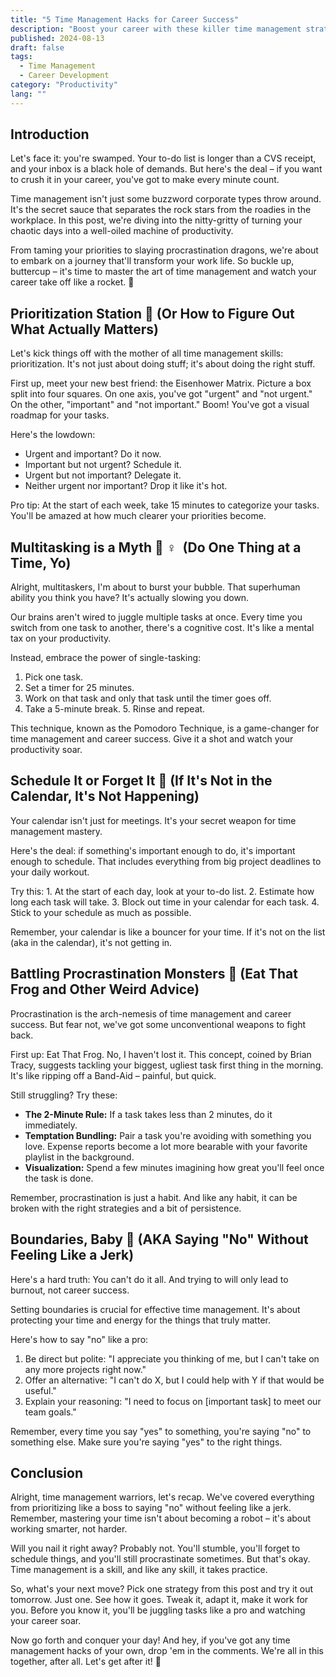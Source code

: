 ```yaml
---
title: "5 Time Management Hacks for Career Success"
description: "Boost your career with these killer time management strategies. Learn to prioritize, defeat procrastination, and set boundaries for ultimate success."
published: 2024-08-13
draft: false
tags:
  - Time Management
  - Career Development
category: "Productivity"
lang: ""
---
```



## Introduction

Let's face it: you're swamped. Your to-do list is longer than a CVS receipt, and your inbox is a black hole of demands. But here's the deal – if you want to crush it in your career, you've got to make every minute count.

Time management isn't just some buzzword corporate types throw around. It's the secret sauce that separates the rock stars from the roadies in the workplace. In this post, we're diving into the nitty-gritty of turning your chaotic days into a well-oiled machine of productivity.

From taming your priorities to slaying procrastination dragons, we're about to embark on a journey that'll transform your work life. So buckle up, buttercup – it's time to master the art of time management and watch your career take off like a rocket. 🚀


## Prioritization Station 🚉 (Or How to Figure Out What Actually Matters)

Let's kick things off with the mother of all time management skills: prioritization. It's not just about doing stuff; it's about doing the right stuff.

First up, meet your new best friend: the Eisenhower Matrix. Picture a box split into four squares. On one axis, you've got "urgent" and "not urgent." On the other, "important" and "not important." Boom! You've got a visual roadmap for your tasks.

Here's the lowdown:

- Urgent and important? Do it now.
- Important but not urgent? Schedule it.
- Urgent but not important? Delegate it.
- Neither urgent nor important? Drop it like it's hot.

Pro tip: At the start of each week, take 15 minutes to categorize your tasks. You'll be amazed at how much clearer your priorities become.

## Multitasking is a Myth 🙅 ♀ ️ (Do One Thing at a Time, Yo)

Alright, multitaskers, I'm about to burst your bubble. That superhuman ability you think you have? It's actually slowing you down.

Our brains aren't wired to juggle multiple tasks at once. Every time you switch from one task to another, there's a cognitive cost. It's like a mental tax on your productivity.

Instead, embrace the power of single-tasking:

1. Pick one task.
2. Set a timer for 25 minutes.
3. Work on that task and only that task until the timer goes off.
4. Take a 5-minute break. 5. Rinse and repeat.

This technique, known as the Pomodoro Technique, is a game-changer for time management and career success. Give it a shot and watch your productivity soar.

## Schedule It or Forget It 📅 (If It's Not in the Calendar, It's Not Happening)

Your calendar isn't just for meetings. It's your secret weapon for time management mastery.

Here's the deal: if something's important enough to do, it's important enough to schedule. That includes everything from big project deadlines to your daily workout.

Try this: 1. At the start of each day, look at your to-do list. 2. Estimate how long each task will take. 3. Block out time in your calendar for each task. 4. Stick to your schedule as much as possible.

Remember, your calendar is like a bouncer for your time. If it's not on the list (aka in the calendar), it's not getting in.

## Battling Procrastination Monsters 👾 (Eat That Frog and Other Weird Advice)

Procrastination is the arch-nemesis of time management and career success. But fear not, we've got some unconventional weapons to fight back.

First up: Eat That Frog. No, I haven't lost it. This concept, coined by Brian Tracy, suggests tackling your biggest, ugliest task first thing in the morning. It's like ripping off a Band-Aid – painful, but quick.

Still struggling? Try these:

- **The 2-Minute Rule:** If a task takes less than 2 minutes, do it immediately.
- **Temptation Bundling:** Pair a task you're avoiding with something you love. Expense reports become a lot more bearable with your favorite playlist in the background.
- **Visualization:** Spend a few minutes imagining how great you'll feel once the task is done.

Remember, procrastination is just a habit. And like any habit, it can be broken with the right strategies and a bit of persistence.

## Boundaries, Baby 🚧 (AKA Saying "No" Without Feeling Like a Jerk)

Here's a hard truth: You can't do it all. And trying to will only lead to burnout, not career success.

Setting boundaries is crucial for effective time management. It's about protecting your time and energy for the things that truly matter.

Here's how to say "no" like a pro:

1. Be direct but polite: "I appreciate you thinking of me, but I can't take on any more projects right now."
2. Offer an alternative: "I can't do X, but I could help with Y if that would be useful."
3. Explain your reasoning: "I need to focus on [important task] to meet our team goals."

Remember, every time you say "yes" to something, you're saying "no" to something else. Make sure you're saying "yes" to the right things.

## Conclusion

Alright, time management warriors, let's recap. We've covered everything from prioritizing like a boss to saying "no" without feeling like a jerk. Remember, mastering your time isn't about becoming a robot – it's about working smarter, not harder.

Will you nail it right away? Probably not. You'll stumble, you'll forget to schedule things, and you'll still procrastinate sometimes. But that's okay. Time management is a skill, and like any skill, it takes practice.

So, what's your next move? Pick one strategy from this post and try it out tomorrow. Just one. See how it goes. Tweak it, adapt it, make it work for you. Before you know it, you'll be juggling tasks like a pro and watching your career soar.

Now go forth and conquer your day! And hey, if you've got any time management hacks of your own, drop 'em in the comments. We're all in this together, after all. Let's get after it! 💪
